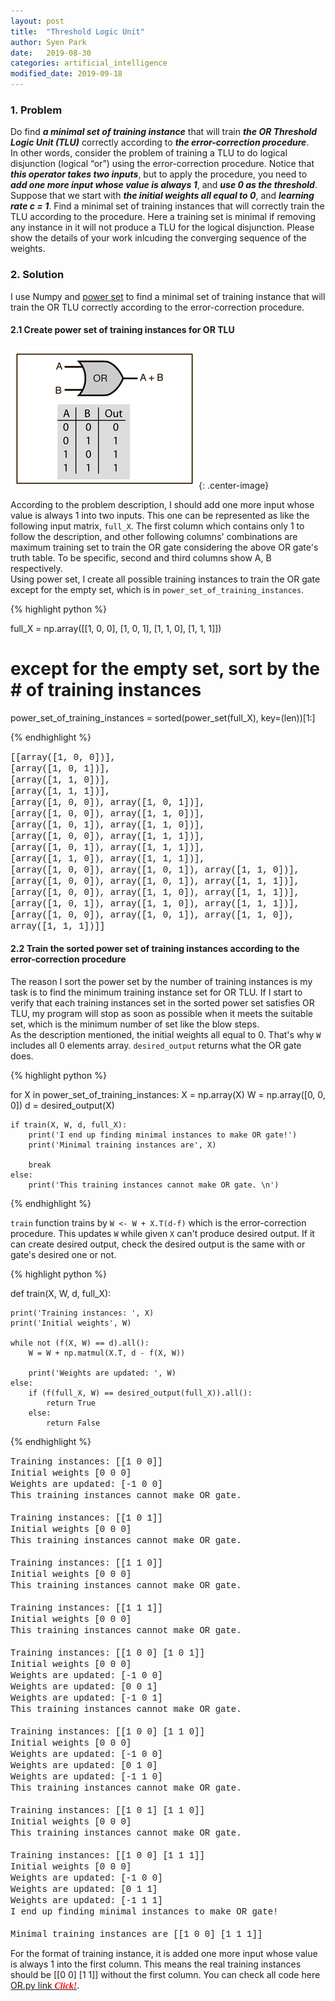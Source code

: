```yaml
---
layout: post
title:  "Threshold Logic Unit"
author: Syen Park
date:   2019-08-30
categories: artificial_intelligence
modified_date: 2019-09-18
---
```


### __1. Problem__

Do find *__a minimal set of training instance__* that will train *__the OR Threshold Logic Unit (TLU)__*  correctly according to *__the error-correction procedure__*.  
In other words, consider the problem of training a TLU to do logical disjunction
(logical “or”) using the error-correction procedure. Notice
that *__this operator takes two inputs__*, but to apply the procedure, you need to *__add one more
input whose value is always 1__*, and *__use 0 as the threshold__*. Suppose that we start with
*__the initial weights all equal to 0__*, and *__learning rate c = 1__*. Find a minimal set of training
instances that will correctly train the TLU according to the procedure. Here a training set
is minimal if removing any instance in it will not produce a TLU for the logical disjunction.
Please show the details of your work inlcuding the converging sequence of the weights.

### __2. Solution__
I use Numpy and [power set](https://en.wikipedia.org/wiki/Power_set) to find a minimal set of training instance that will train the OR TLU correctly according to the error-correction procedure.

#### __2.1 Create power set of training instances for OR TLU__

![OR gate.gif](/assets/190830-threshold-logic/190830-OR.gif){: .center-image}

According to the problem description, I should add one more input whose value is always 1 into two inputs. This one can be represented as like the following input matrix, `full_X`. The first column which contains only 1 to follow the description, and other following columns' combinations are maximum training set to train the OR gate considering the above OR gate's truth table. To be specific, second and third columns show A, B respectively.  
Using power set, I create all possible training instances to train the OR gate except for the empty set, which is in `power_set_of_training_instances`.

{% highlight python %}

full_X = np.array([[1, 0, 0],
                   [1, 0, 1],
                   [1, 1, 0],
                   [1, 1, 1]])

# except for the empty set, sort by the # of training instances
power_set_of_training_instances = sorted(power_set(full_X), key=(len))[1:]

{% endhighlight %}

<span style="font-family: Courier New;"> 
[[array([1, 0, 0])], <br/>
 [array([1, 0, 1])], <br/>
 [array([1, 1, 0])], <br/>
 [array([1, 1, 1])], <br/>
 [array([1, 0, 0]), array([1, 0, 1])], <br/>
 [array([1, 0, 0]), array([1, 1, 0])], <br/>
 [array([1, 0, 1]), array([1, 1, 0])], <br/>
 [array([1, 0, 0]), array([1, 1, 1])], <br/>
 [array([1, 0, 1]), array([1, 1, 1])], <br/>
 [array([1, 1, 0]), array([1, 1, 1])], <br/>
 [array([1, 0, 0]), array([1, 0, 1]), array([1, 1, 0])], <br/>
 [array([1, 0, 0]), array([1, 0, 1]), array([1, 1, 1])], <br/>
 [array([1, 0, 0]), array([1, 1, 0]), array([1, 1, 1])], <br/>
 [array([1, 0, 1]), array([1, 1, 0]), array([1, 1, 1])], <br/>
 [array([1, 0, 0]), array([1, 0, 1]), array([1, 1, 0]), array([1, 1, 1])]] 
</span>

#### __2.2 Train the sorted power set of training instances according to the error-correction procedure__

The reason I sort the power set by the number of training instances is my task is to find the minimum training instance set for OR TLU. If I start to verify that each training instances set in the sorted power set satisfies OR TLU, my program will stop as soon as possible when it meets the suitable set, which is the minimum number of set like the blow steps.  
As the description mentioned, the initial weights all equal to 0. That's why `W` includes all 0 elements array. `desired_output` returns what the OR gate does.

{% highlight python %}

for X in power_set_of_training_instances:
    X = np.array(X)
    W = np.array([0, 0, 0])
    d = desired_output(X)

    if train(X, W, d, full_X):
        print('I end up finding minimal instances to make OR gate!')
        print('Minimal training instances are', X)
    
        break
    else:
        print('This training instances cannot make OR gate. \n')
{% endhighlight %}

`train` function trains by `W <- W + X.T(d-f)` which is the error-correction procedure. This updates `W` while given `X` can't produce desired output. If it can create desired output, check the desired output is the same with or gate's desired one or not.

{% highlight python %}

def train(X, W, d, full_X):

    print('Training instances: ', X)
    print('Initial weights', W)
    
    while not (f(X, W) == d).all():
        W = W + np.matmul(X.T, d - f(X, W))
    
        print('Weights are updated: ', W)
    else:
        if (f(full_X, W) == desired_output(full_X)).all():
            return True
        else:
            return False

{% endhighlight %}

<span style="font-family: Courier New;">
Training instances:  [[1 0 0]] <br/>
Initial weights [0 0 0] <br/>
Weights are updated:  [-1  0  0] <br/>
This training instances cannot make OR gate. <br/><br/>
Training instances:  [[1 0 1]] <br/>
Initial weights [0 0 0] <br/>
This training instances cannot make OR gate. <br/><br/>
Training instances:  [[1 1 0]] <br/>
Initial weights [0 0 0] <br/>
This training instances cannot make OR gate. <br/><br/>
Training instances:  [[1 1 1]] <br/>
Initial weights [0 0 0] <br/>
This training instances cannot make OR gate. <br/><br/>
Training instances:  [[1 0 0]
 [1 0 1]] <br/>
Initial weights [0 0 0] <br/>
Weights are updated:  [-1  0  0] <br/>
Weights are updated:  [0 0 1] <br/>
Weights are updated:  [-1  0  1] <br/>
This training instances cannot make OR gate. <br/><br/>
Training instances:  [[1 0 0]
 [1 1 0]] <br/>
Initial weights [0 0 0] <br/>
Weights are updated:  [-1  0  0] <br/>
Weights are updated:  [0 1 0] <br/>
Weights are updated:  [-1  1  0] <br/>
This training instances cannot make OR gate. <br/><br/>
Training instances:  [[1 0 1]
 [1 1 0]] <br/>
Initial weights [0 0 0] <br/>
This training instances cannot make OR gate. <br/><br/>
Training instances:  [[1 0 0]
 [1 1 1]] <br/>
Initial weights [0 0 0] <br/>
Weights are updated:  [-1  0  0] <br/>
Weights are updated:  [0 1 1] <br/>
Weights are updated:  [-1  1  1] <br/>
I end up finding minimal instances to make OR gate! <br/><br/>
Minimal training instances are [[1 0 0]
 [1 1 1]]
</span>

For the format of training instance, it is added one more
input whose value is always 1 into the first column. This means the real training instances should be [[0 0] [1 1]] without the first column. You can check all code here [OR.py link <span style="color:red; font-family: Babas;">__*Click!*__</span>](https://drive.google.com/file/d/1YGvby1NAhRDMJS8Ljcn1oHNGtskf_H9X/view?usp=sharing).



